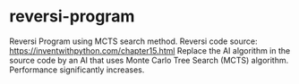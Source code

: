# reversi-program
Reversi Program using MCTS search method. 
Reversi code source: https://inventwithpython.com/chapter15.html
Replace the AI algorithm in the source code by an AI that uses Monte Carlo Tree Search (MCTS) algorithm. Performance significantly increases. 

